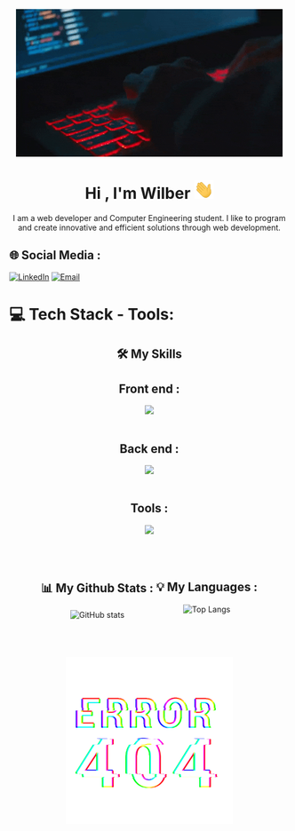 <div align="center">
  <img src="./assets/coding-2.gif" alt="user"/>
</div>

<h1 align="center"><b>Hi , I'm Wilber </b><img src="./assets/saludar.gif" width="35"></h1>

<div align="center">
  <p>
    I am a web developer and Computer Engineering student. I like to program and create innovative and efficient solutions through web development.
  </p>
</div>

## 🌐 Social Media :

[![LinkedIn](https://img.shields.io/badge/LinkedIn-%230077B5.svg?logo=linkedin&logoColor=white)]() [![Email](https://img.shields.io/badge/Email-%23D14836.svg?logo=Gmail&logoColor=white)](mailto:)

# 💻 Tech Stack - Tools:
<h2 align="center">🛠️ My Skills</h2>

<div align="center">
<h2>Front end :</h2>
  <img src="https://skillicons.dev/icons?i=html,css,javascript,typescript,bootstrap,tailwindcss,react,astro" /><br>
</div><br>

<div align="center">
  <h2>Back end :</h2>
  <img src="https://skillicons.dev/icons?i=nodejs,expressjs,mysql" /><br>
</div><br>

<div align="center">
  <h2>Tools :</h2>
  <img src="https://skillicons.dev/icons?i=vscode,powershell,git,bash,github" /><br>
</div><br>

<!--
**wilberdhp/wilberdhp** is a ✨ _special_ ✨ repository because its `README.md` (this file) appears on your GitHub profile.

Here are some ideas to get you started:

- 🔭 I’m currently working on ...
- 🌱 I’m currently learning ...
- 👯 I’m looking to collaborate on ...
- 🤔 I’m looking for help with ...
- 💬 Ask me about ...
- 📫 How to reach me: ...
- 😄 Pronouns: ...
- ⚡ Fun fact: ...
-->


<br>
<br>
<div align="center" style="display: flex; gap: 5px; align-items: start; justify-content: center;">
  <div align="center">
    <h2>📊 My Github Stats :</h2>
    <img align="center" alt="GitHub stats" width="500" src="https://github-readme-stats.vercel.app/api?username=wilberdhp&show_icons=true&count_private=true&include_all_commits=true&theme=radical">
  </div>

  <div align="center">
    <h2>💡 My Languages :</h2>
    <img align="center" alt="Top Langs" width="500" src="https://github-readme-stats.vercel.app/api/top-langs/?username=wilberdhp&langs_count_private=true&theme=radical&card_width=445">
  </div>
</div>


<br>
<br>
<br>
<br>

<div align="center">
  <img width="300" src="./assets/error-404.gif">
</div>
